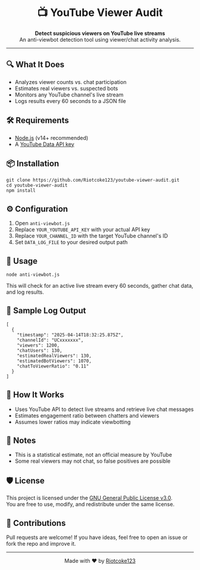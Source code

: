 <h1 align="center">📺 YouTube Viewer Audit</h1>
<p align="center">
  <b>Detect suspicious viewers on YouTube live streams</b><br>
  An anti-viewbot detection tool using viewer/chat activity analysis.
</p>

<hr>

<h2>🔍 What It Does</h2>
<ul>
  <li>Analyzes viewer counts vs. chat participation</li>
  <li>Estimates real viewers vs. suspected bots</li>
  <li>Monitors any YouTube channel's live stream</li>
  <li>Logs results every 60 seconds to a JSON file</li>
</ul>

<h2>🛠 Requirements</h2>
<ul>
  <li><a href="https://nodejs.org/">Node.js</a> (v14+ recommended)</li>
  <li>A <a href="https://console.cloud.google.com/">YouTube Data API key</a></li>
</ul>

<h2>📦 Installation</h2>

<pre><code>git clone https://github.com/Riotcoke123/youtube-viewer-audit.git
cd youtube-viewer-audit
npm install
</code></pre>

<h2>⚙️ Configuration</h2>

<ol>
  <li>Open <code>anti-viewbot.js</code></li>
  <li>Replace <code>YOUR_YOUTUBE_API_KEY</code> with your actual API key</li>
  <li>Replace <code>YOUR_CHANNEL_ID</code> with the target YouTube channel's ID</li>
  <li>Set <code>DATA_LOG_FILE</code> to your desired output path</li>
</ol>

<h2>🚀 Usage</h2>

<pre><code>node anti-viewbot.js</code></pre>

<p>This will check for an active live stream every 60 seconds, gather chat data, and log results.</p>

<h2>📄 Sample Log Output</h2>

<pre><code>[
  {
    "timestamp": "2025-04-14T18:32:25.875Z",
    "channelId": "UCxxxxxxx",
    "viewers": 1200,
    "chatUsers": 130,
    "estimatedRealViewers": 130,
    "estimatedBotViewers": 1070,
    "chatToViewerRatio": "0.11"
  }
]</code></pre>

<h2>🧠 How It Works</h2>
<ul>
  <li>Uses YouTube API to detect live streams and retrieve live chat messages</li>
  <li>Estimates engagement ratio between chatters and viewers</li>
  <li>Assumes lower ratios may indicate viewbotting</li>
</ul>

<h2>📌 Notes</h2>
<ul>
  <li>This is a statistical estimate, not an official measure by YouTube</li>
  <li>Some real viewers may not chat, so false positives are possible</li>
</ul>

<h2>🛡 License</h2>
<p>
  This project is licensed under the 
  <a href="https://www.gnu.org/licenses/gpl-3.0.en.html">GNU General Public License v3.0</a>.
  <br>
  You are free to use, modify, and redistribute under the same license.
</p>

<h2>🙌 Contributions</h2>
<p>Pull requests are welcome! If you have ideas, feel free to open an issue or fork the repo and improve it.</p>

<hr>
<p align="center">Made with ❤️ by <a href="https://github.com/Riotcoke123">Riotcoke123</a></p>
